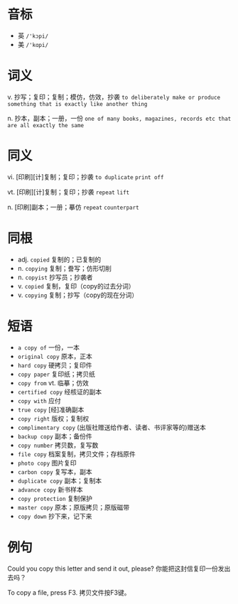 # 音标

- 英 `/'kɔpi/`
- 美 `/'kɑpi/`

# 词义

v. 抄写；复印；复制；模仿，仿效，抄袭
`to deliberately make or produce something that is exactly like another thing`

n. 抄本，副本；一册，一份
`one of many books, magazines, records etc that are all exactly the same`

# 同义

vi. [印刷][计]复制；复印；抄袭
`to duplicate` `print off`

vt. [印刷][计]复制；复印；抄袭
`repeat` `lift`

n. [印刷]副本；一册；摹仿
`repeat` `counterpart`

# 同根

- adj. `copied` 复制的；已复制的
- n. `copying` 复制；誊写；仿形切削
- n. `copyist` 抄写员；抄袭者
- v. `copied` 复制，复印（copy的过去分词）
- v. `copying` 复制；抄写（copy的现在分词）

# 短语

- `a copy of` 一份，一本
- `original copy` 原本，正本
- `hard copy` 硬拷贝；复印件
- `copy paper` 复印纸；拷贝纸
- `copy from` vt. 临摹；仿效
- `certified copy` 经核证的副本
- `copy with` 应付
- `true copy` [经]准确副本
- `copy right` 版权；复制权
- `complimentary copy` (出版社赠送给作者、读者、书评家等的)赠送本
- `backup copy` 副本；备份件
- `copy number` 拷贝数，复写数
- `file copy` 档案复制，拷贝文件；存档原件
- `photo copy` 图片复印
- `carbon copy` 复写本，副本
- `duplicate copy` 副本；复制本
- `advance copy` 新书样本
- `copy protection` 复制保护
- `master copy` 原本；原版拷贝；原版磁带
- `copy down` 抄下来，记下来

# 例句

Could you copy this letter and send it out, please?
你能把这封信复印一份发出去吗？

To copy a file, press F3.
拷贝文件按F3键。


